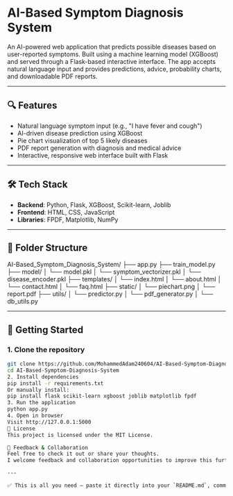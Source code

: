# AI-Based Symptom Diagnosis System

An AI-powered web application that predicts possible diseases based on user-reported symptoms. Built using a machine learning model (XGBoost) and served through a Flask-based interactive interface. The app accepts natural language input and provides predictions, advice, probability charts, and downloadable PDF reports.

---

## 🔍 Features

- Natural language symptom input (e.g., "I have fever and cough")
- AI-driven disease prediction using XGBoost
- Pie chart visualization of top 5 likely diseases
- PDF report generation with diagnosis and medical advice
- Interactive, responsive web interface built with Flask

---

## 🛠 Tech Stack

- **Backend**: Python, Flask, XGBoost, Scikit-learn, Joblib
- **Frontend**: HTML, CSS, JavaScript
- **Libraries**: FPDF, Matplotlib, NumPy

---

## 📁 Folder Structure

AI-Based_Symptom_Diagnosis_System/
├── app.py
├── train_model.py
├── model/
│ └── model.pkl
│ └── symptom_vectorizer.pkl
│ └── disease_encoder.pkl
├── templates/
│ └── index.html
│ └── about.html
│ └── contact.html
│ └── faq.html
├── static/
│ └── piechart.png
│ └── report.pdf
├── utils/
│ └── predictor.py
│ └── pdf_generator.py
│ └── db_utils.py

---

## 🚀 Getting Started

### 1. Clone the repository
```bash
git clone https://github.com/MohammedAdam240604/AI-Based-Symptom-Diagnosis-System.git
cd AI-Based-Symptom-Diagnosis-System
2. Install dependencies
pip install -r requirements.txt
Or manually install:
pip install flask scikit-learn xgboost joblib matplotlib fpdf
3. Run the application
python app.py
4. Open in browser
Visit http://127.0.0.1:5000
📄 License
This project is licensed under the MIT License.

🤝 Feedback & Collaboration
Feel free to check it out or share your thoughts.
I welcome feedback and collaboration opportunities to improve this further.

---

✅ This is all you need — paste it directly into your `README.md`, commit, and push to GitHub. Let me know if you'd like help adding screenshots, badges, or demo video links!
